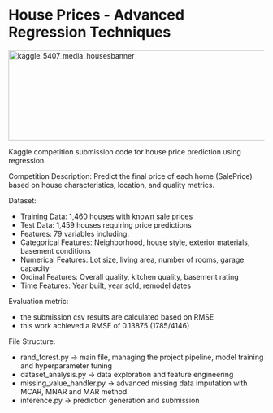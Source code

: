 # House Prices - Advanced Regression Techniques
<img width="1000" height="177" alt="kaggle_5407_media_housesbanner" src="https://github.com/user-attachments/assets/f8e11f3e-c9c8-453a-9497-e838140697a0" />

Kaggle competition submission code for house price prediction using regression.
 
Competition Description: Predict the final price of each home (SalePrice) based on house characteristics, location, and quality metrics.

Dataset:
  - Training Data: 1,460 houses with known sale prices
  - Test Data: 1,459 houses requiring price predictions
  - Features: 79 variables including:
  - Categorical Features: Neighborhood, house style, exterior materials, basement conditions
  - Numerical Features: Lot size, living area, number of rooms, garage capacity
  - Ordinal Features: Overall quality, kitchen quality, basement rating
  - Time Features: Year built, year sold, remodel dates

Evaluation metric:
 - the submission csv results are calculated based on RMSE
 - this work achieved a RMSE of 0.13875 (1785/4146)

File Structure:
 - rand_forest.py -> main file, managing the project pipeline, model training and hyperparameter tuning
 - dataset_analysis.py  -> data exploration and feature engineering
 - missing_value_handler.py -> advanced missing data imputation with MCAR, MNAR and MAR method
 - inference.py -> prediction generation and submission
 

 
